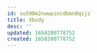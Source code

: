 ```yaml
---
id: su590m2nwwpincdbmn0qijz
title: Xbody
desc: ''
updated: 1658200778752
created: 1658200778752
---
```

